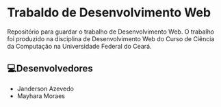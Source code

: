 # Trabaldo de Desenvolvimento Web

Repositório para guardar o trabalho de Desenvolvimento Web. O trabalho foi produzido na disciplina de Desenvolvimento Web do Curso de Ciência da Computação na Universidade Federal do Ceará.


## 💻Desenvolvedores
- Janderson Azevedo
- Mayhara Moraes
